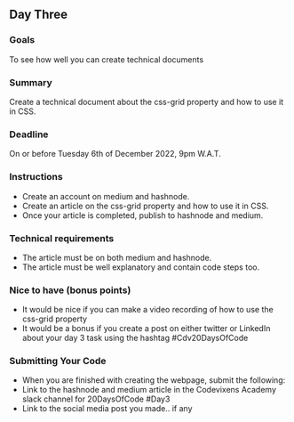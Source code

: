 ## Day Three

### Goals
To see how well you can create technical documents

### Summary
Create a technical document about the css-grid property and how to use it in CSS.

### Deadline
On or before Tuesday 6th of December 2022, 9pm W.A.T.

### Instructions
- Create an account on medium and hashnode.
- Create an article on the css-grid property and how to use it in CSS.
- Once your article is completed, publish to hashnode and medium.

### Technical requirements
- The article must be on both medium and hashnode.
- The article must be well explanatory and contain code steps too.

### Nice to have (bonus points)
- It would be nice if you can make a video recording of how to use the css-grid property
- It would be a bonus if you create a post on either twitter or LinkedIn about your day 3 task using the hashtag #Cdv20DaysOfCode

### Submitting Your Code
- When you are finished with creating the webpage, submit the following:
- Link to the hashnode and medium article in the Codevixens Academy slack channel for 20DaysOfCode #Day3
- Link to the social media post you made.. if any
